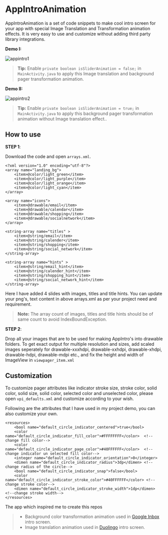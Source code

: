 # AppIntroAnimation
AppIntroAnimation is a set of code snippets to make cool intro screen for your app with special Image Translation and Transformation animation effects. It is very easy to use and customize without adding third party library integrations.

**Demo I:**


![appintro1](https://cloud.githubusercontent.com/assets/11768239/9006453/ed88bc78-37a4-11e5-9052-b8bc98678906.gif)

> **Tip:** Enable `private boolean isSliderAnimation = false;` in `MainActivity.java` to apply this Image translation and background pager transformation animation.


**Demo II:**


![appintro2](https://cloud.githubusercontent.com/assets/11768239/9006455/f2d9f3a4-37a4-11e5-8e91-092e77ca1da7.gif)


> **Tip:** Enable `private boolean isSliderAnimation = true;` in `MainActivity.java` to apply this background pager transformation animation without Image translation effect..


How to use
----------

 **STEP 1**: 
 
 Download the code and open `arrays.xml`.

    <?xml version="1.0" encoding="utf-8"?>
    <array name="landing_bg">
        <item>@color/light_green</item>
        <item>@color/light_purple</item>
        <item>@color/light_orange</item>
        <item>@color/light_cyan</item>
    </array>
    
    <array name="icons">
        <item>@drawable/email</item>
        <item>@drawable/calendar</item>
        <item>@drawable/shopping</item>
        <item>@drawable/socialnetwork</item>
    </array>
    
    <string-array name="titles" >
        <item>@string/email</item>
        <item>@string/calender</item>
        <item>@string/shopping</item>
        <item>@string/social_network</item>
    </string-array>
    
    <string-array name="hints" >
        <item>@string/email_hint</item>
        <item>@string/calender_hint</item>
        <item>@string/shopping_hint</item>
        <item>@string/social_network_hint</item>
    </string-array>

Here I have added 4 slides with images, titles and title hints. You can update your png's, text content in above arrays.xml as per your project need and requirement.


> **Note:** The array count of images, titles and title hints should be of same count to avoid IndexBoundException.



 **STEP 2**:  
 
Drop all your images that are to be used for making AppIntro's into drawable folders. To get exact output for multiple resolution and sizes, add scaled images seperately for drawable-xxxhdpi, drawable-xxhdpi, drawable-xhdpi, drawable-hdpi, drawable-mdpi etc., and fix the height and width of ImageView in `viewpager_item.xml`

Customization
-------------

To customize pager attributes like indicator stroke size, stroke color, solid color, solid size, solid color, selected color and unselected color, please open `vpi_defaults.xml` and customize according to your wish.

Following are the attributes that I have used in my project demo, you can also customize your own.

    <resources>
        <bool name="default_circle_indicator_centered">true</bool> 
        <color name="default_circle_indicator_fill_color">#FFFFFFFF</color>  <!--change fill color-->
        <color name="default_circle_indicator_page_color">#40FFFFFF</color>  <!--change indicator un selected fill color-->
        <integer name="default_circle_indicator_orientation">0</integer> 
        <dimen name="default_circle_indicator_radius">3dp</dimen> <!--change radius of the circle-->
        <bool name="default_circle_indicator_snap">false</bool> 
        <color name="default_circle_indicator_stroke_color">#40FFFFFF</color> <!--change stroke color-->
        <dimen name="default_circle_indicator_stroke_width">1dp</dimen> <!--change stroke width-->
    </resources>

The app which inspired me to create this repos

> - Background color transformation animation used in [Google Inbox][1] intro screen.
> - Image translation animation used in [Duolingo][2] intro screen.

  [1]: https://play.google.com/store/apps/details?id=com.google.android.apps.inbox
  [2]: https://play.google.com/store/apps/details?id=com.duolingo



